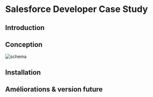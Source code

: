 # Salesforce Developer Case Study

## Introduction

## Conception

![schema](https://github.com/Illymor/salesforce-developer-case-study/docs/schema-solution.png?raw=true)


## Installation

## Améliorations & version future

